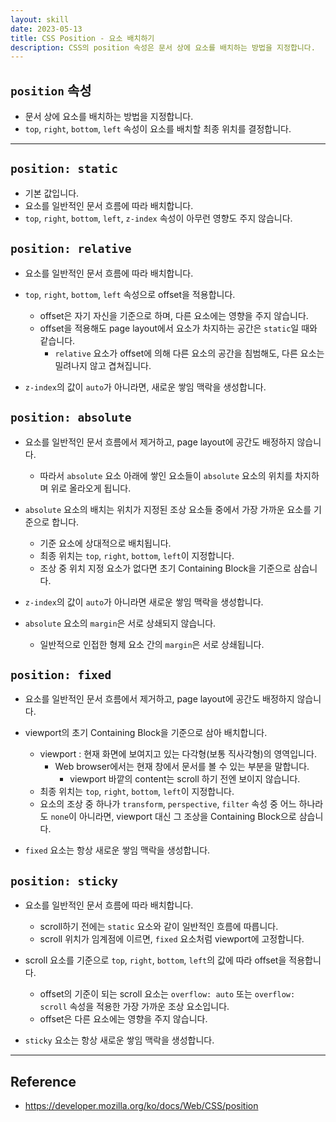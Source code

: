 ```yaml
---
layout: skill
date: 2023-05-13
title: CSS Position - 요소 배치하기
description: CSS의 position 속성은 문서 상에 요소를 배치하는 방법을 지정합니다.
---
```



## `position` 속성

- 문서 상에 요소를 배치하는 방법을 지정합니다.
- `top`, `right`, `bottom`, `left` 속성이 요소를 배치할 최종 위치를 결정합니다.


---


## `position: static`

- 기본 값입니다.
- 요소를 일반적인 문서 흐름에 따라 배치합니다.
- `top`, `right`, `bottom`, `left`, `z-index` 속성이 아무런 영향도 주지 않습니다.


## `position: relative`

- 요소를 일반적인 문서 흐름에 따라 배치합니다.
- `top`, `right`, `bottom`, `left` 속성으로 offset을 적용합니다.
    - offset은 자기 자신을 기준으로 하며, 다른 요소에는 영향을 주지 않습니다.
    - offset을 적용해도 page layout에서 요소가 차지하는 공간은 `static`일 때와 같습니다.
        - `relative` 요소가 offset에 의해 다른 요소의 공간을 침범해도, 다른 요소는 밀려나지 않고 겹쳐집니다.

- `z-index`의 값이 `auto`가 아니라면, 새로운 쌓임 맥락을 생성합니다.


## `position: absolute`

- 요소를 일반적인 문서 흐름에서 제거하고, page layout에 공간도 배정하지 않습니다.
    - 따라서 `absolute` 요소 아래에 쌓인 요소들이 `absolute` 요소의 위치를 차지하며 위로 올라오게 됩니다.

- `absolute` 요소의 배치는 위치가 지정된 조상 요소들 중에서 가장 가까운 요소를 기준으로 합니다.
    - 기준 요소에 상대적으로 배치됩니다.
    - 최종 위치는 `top`, `right`, `bottom`, `left`이 지정합니다.
    - 조상 중 위치 지정 요소가 없다면 초기 Containing Block을 기준으로 삼습니다.

- `z-index`의 값이 `auto`가 아니라면 새로운 쌓임 맥락을 생성합니다.

- `absolute` 요소의 `margin`은 서로 상쇄되지 않습니다.
    - 일반적으로 인접한 형제 요소 간의 `margin`은 서로 상쇄됩니다.


## `position: fixed`

- 요소를 일반적인 문서 흐름에서 제거하고, page layout에 공간도 배정하지 않습니다.
- viewport의 초기 Containing Block을 기준으로 삼아 배치합니다.
    - viewport : 현재 화면에 보여지고 있는 다각형(보통 직사각형)의 영역입니다.
        - Web browser에서는 현재 창에서 문서를 볼 수 있는 부분을 말합니다.
            - viewport 바깥의 content는 scroll 하기 전엔 보이지 않습니다.
    - 최종 위치는 `top`, `right`, `bottom`, `left`이 지정합니다.
    - 요소의 조상 중 하나가 `transform`, `perspective`, `filter` 속성 중 어느 하나라도 `none`이 아니라면, viewport 대신 그 조상을 Containing Block으로 삼습니다.

- `fixed` 요소는 항상 새로운 쌓임 맥락을 생성합니다.


## `position: sticky`

- 요소를 일반적인 문서 흐름에 따라 배치합니다.
    - scroll하기 전에는 `static` 요소와 같이 일반적인 흐름에 따릅니다.
    - scroll 위치가 임계점에 이르면, `fixed` 요소처럼 viewport에 고정합니다.

- scroll 요소를 기준으로 `top`, `right`, `bottom`, `left`의 값에 따라 offset을 적용합니다.
    - offset의 기준이 되는 scroll 요소는 `overflow: auto` 또는 `overflow: scroll` 속성을 적용한 가장 가까운 조상 요소입니다.
    - offset은 다른 요소에는 영향을 주지 않습니다.

- `sticky` 요소는 항상 새로운 쌓임 맥락을 생성합니다.


---


## Reference

- <https://developer.mozilla.org/ko/docs/Web/CSS/position>
